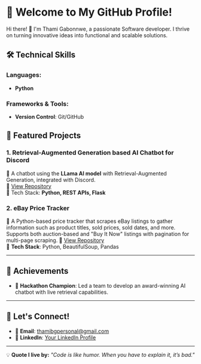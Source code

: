 # 🌟 Welcome to My GitHub Profile!

Hi there! 👋 I'm Thami Gabonnwe, a passionate Software developer. I thrive on turning innovative ideas into functional and scalable solutions.

## 🛠️ Technical Skills

### Languages:
- **Python**

### Frameworks & Tools:
- **Version Control**: Git/GitHub

## 📂 Featured Projects

### 1. Retrieval-Augmented Generation based AI Chatbot for Discord
🚀 A chatbot using the **LLama AI model** with Retrieval-Augmented Generation, integrated with Discord.  
🔗 [View Repository](#)  
🔨 Tech Stack: **Python, REST APIs, Flask**

### 2. eBay Price Tracker
🚀 A Python-based price tracker that scrapes eBay listings to gather information such as product titles, sold prices, sold dates, and more. Supports both auction-based and "Buy It Now" listings with pagination for multi-page scraping.
🔗 [View Repository](#)  
🔨 **Tech Stack**: Python, BeautifulSoup, Pandas

---

## 🌟 Achievements
- 🥇 **Hackathon Champion**: Led a team to develop an award-winning AI chatbot with live retrieval capabilities.

---

## 🤝 Let's Connect!

- 📧 **Email**: thamibgpersonal@gmail.com
- 💼 **LinkedIn**: [Your LinkedIn Profile](#)

---

💡 **Quote I live by:** _"Code is like humor. When you have to explain it, it’s bad."_  

<!---
Tk7TBG/Tk7TBG is a ✨ special ✨ repository because its `README.md` (this file) appears on your GitHub profile.
You can click the Preview link to take a look at your changes.
--->
